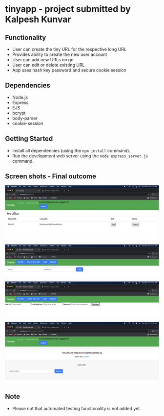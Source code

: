# tinyapp - project submitted by Kalpesh Kunvar

## Functionality

-  User can create the tiny URL for the respective long URL
-  Provides ability to create the new user account
-  User can add new URLs on go
-  User can edit or delete existing URL
-  App uses hash key password and secure cookie session

## Dependencies

- Node.js
- Express
- EJS
- bcrypt
- body-parser
- cookie-session

## Getting Started

- Install all dependencies (using the `npm install` command).
- Run the development web server using the `node express_server.js` command.

## Screen shots - Final outcome
!["urls page "](https://github.com/kunvar13/tinyapp/blob/master/docs/urls-page.png?raw=true)

!["Login page"](https://github.com/kunvar13/tinyapp/blob/master/docs/login%20-%20page.png?raw=true)

!["Registration - page"](https://github.com/kunvar13/tinyapp/blob/master/docs/register%20-%20page.png?raw=true)

!["Edit - Url page"](https://github.com/kunvar13/tinyapp/blob/master/docs/edit%20-%20url%20-%20page.png?raw=true)

## Note
-  Please not that automated testing functionality is not added yet.


